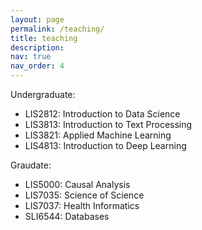 ```yaml
---
layout: page
permalink: /teaching/
title: teaching
description:
nav: true
nav_order: 4
---
```


Undergraduate:

* LIS2812: Introduction to Data Science
* LIS3813: Introduction to Text Processing
* LIS3821: Applied Machine Learning
* LIS4813: Introduction to Deep Learning

Graudate:

* LIS5000: Causal Analysis
* LIS7035: Science of Science
* LIS7037: Health Informatics
* SLI6544: Databases